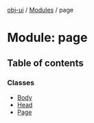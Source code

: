 [obj-ui](../README.md) / [Modules](../modules.md) / page

# Module: page

## Table of contents

### Classes

- [Body](../classes/page.Body.md)
- [Head](../classes/page.Head.md)
- [Page](../classes/page.Page.md)
